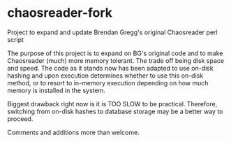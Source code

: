 chaosreader-fork
================

Project to expand and update Brendan Gregg's original Chaosreader perl script

The purpose of this project is to expand on BG's original code and to make Chaosreader (much) more memory tolerant. The trade off being disk space and speed. The code as it stands now has been adapted to use on-disk hashing and upon execution determines whether to use this on-disk method, or to resort to in-memory execution depending on how much memory is installed in the system.

Biggest drawback right now is it is TOO SLOW to be practical. Therefore, switching from on-disk hashes to database storage may be a better way to proceed.

Comments and additions more than welcome.
